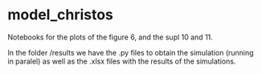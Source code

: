 # model_christos

Notebooks for the plots of the figure 6, and the supl 10 and 11.  

In the folder /results we have the .py files to obtain the simulation (running in paralel) as well as the .xlsx files with the results of the simulations. 

